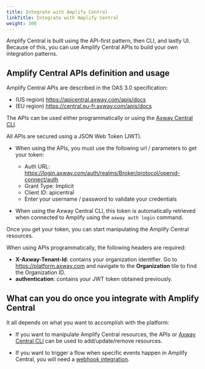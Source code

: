 ```yaml
---
title: Integrate with Amplify Central
linkTitle: Integrate with Amplify Central
weight: 300
---
```

Amplify Central is built using the API-first pattern, then CLI, and lastly UI. Because of this, you can use Amplify Central APIs to build your own integration patterns.

## Amplify Central APIs definition and usage

Amplify Central APIs are described in the OAS 3.0 specification:

* (US region) <https://apicentral.axway.com/apis/docs>
* (EU region) <https://central.eu-fr.axway.com/apis/docs>

The APIs can be used either programmatically or using the [Axway Central CLI](/docs/integrate_with_central/cli_central/).

All APIs are secured using a JSON Web Token (JWT).

* When using the APIs, you must use the following url / parameters to get your token:

    * Auth URL: <https://login.axway.com/auth/realms/Broker/protocol/openid-connect/auth>
    * Grant Type: Implicit
    * Client ID: apicentral
    * Enter your username / password to validate your credentials

* When using the Axway Central CLI, this token is automatically retrieved when connected to Amplify using the `axway auth login` command.

Once you get your token, you can start manipulating the Amplify Central resources.

When using APIs programmatically, the following headers are required:

* **X-Axway-Tenant-Id**: contains your organization identifier. Go to <https://platform.axway.com> and navigate to the **Organization** tile to find the Organization ID.
* **authentication**: contains your JWT token obtained previously.

## What can you do once you integrate with Amplify Central

It all depends on what you want to accomplish with the platform:

* If you want to manipulate Amplify Central resources, the APIs or [Axway Central CLI](/docs/integrate_with_central/cli_central/a) can be used to add/update/remove resources.

* If you want to trigger a flow when specific events happen in Amplify Central, you will need a [webhook integration](/docs/integrate_with_central/integrate_with_webhooks/).
